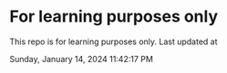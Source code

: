 # For learning purposes only
This repo is for learning purposes only.
Last updated at

Sunday, January 14, 2024 11:42:17 PM

